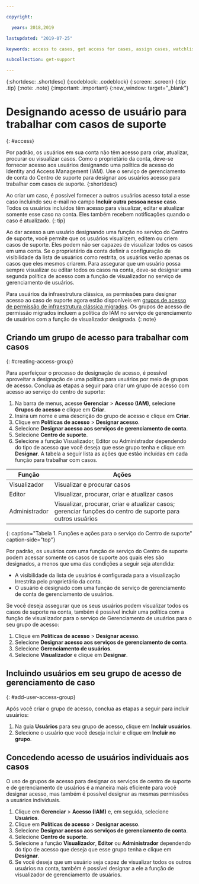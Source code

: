 ```yaml
---

copyright:

  years: 2018,2019

lastupdated: "2019-07-25"

keywords: access to cases, get access for cases, assign cases, watchlist

subcollection: get-support

---
```



{:shortdesc: .shortdesc}
{:codeblock: .codeblock}
{:screen: .screen}
{:tip: .tip}
{:note: .note}
{:important: .important}
{:new_window: target="_blank"}

# Designando acesso de usuário para trabalhar com casos de suporte
{: #access}

Por padrão, os usuários em sua conta não têm acesso para criar, atualizar, procurar ou visualizar casos. Como o proprietário da conta, deve-se fornecer acesso aos usuários designando uma política de acesso do Identity and Access Management (IAM). Use o serviço de gerenciamento de conta do Centro de suporte para designar aos usuários acesso para trabalhar com casos de suporte. 
{:shortdesc}

Ao criar um caso, é possível fornecer a outros usuários acesso total a esse caso incluindo seu e-mail no campo **Incluir outra pessoa nesse caso**. Todos os usuários incluídos têm acesso para visualizar, editar e atualizar somente esse caso na conta. Eles também recebem notificações quando o caso é atualizado.
{: tip}

Ao dar acesso a um usuário designando uma função no serviço do Centro de suporte, você permite que os usuários visualizem, editem ou criem casos de suporte. Eles podem não ser capazes de visualizar todos os casos em uma conta. Se o proprietário da conta definir a configuração de visibilidade da lista de usuários como restrita, os usuários verão apenas os casos que eles mesmos criarem. Para assegurar que um usuário possa sempre visualizar ou editar todos os casos na conta, deve-se designar uma segunda política de acesso com a função de visualizador no serviço de gerenciamento de usuários. 

Para usuários da infraestrutura clássica, as permissões para designar acesso ao caso de suporte agora estão disponíveis em [grupos de acesso de permissão de infraestrutura clássica migrados](/docs/iam?topic=iam-infrapermission#predefined). Os grupos de acesso de permissão migrados incluem a política do IAM no serviço de gerenciamento de usuários com a função de visualizador designada.
{: note}

## Criando um grupo de acesso para trabalhar com casos
{: #creating-access-group}

Para aperfeiçoar o processo de designação de acesso, é possível aproveitar a designação de uma política para usuários por meio de grupos de acesso. Conclua as etapas a seguir para criar um grupo de acesso com acesso ao serviço do centro de suporte:

1. Na barra de menus, acesse **Gerenciar** &gt; **Acesso (IAM)**, selecione **Grupos de acesso** e clique em **Criar**. 
2. Insira um nome e uma descrição do grupo de acesso e clique em **Criar**. 
3. Clique em **Políticas de acesso** > **Designar acesso**.
4. Selecione **Designar acesso aos serviços de gerenciamento de conta**.
5. Selecione **Centro de suporte**.
6. Selecione a função Visualizador, Editor ou Administrador dependendo do tipo de acesso que você deseja que esse grupo tenha e clique em **Designar**. A tabela a seguir lista as ações que estão incluídas em cada função para trabalhar com casos.

| Função | Ações | 
|--------|---------------|
|Visualizador  | Visualizar e procurar casos |
|Editor | Visualizar, procurar, criar e atualizar casos|
|Administrador | Visualizar, procurar, criar e atualizar casos; gerenciar funções do centro de suporte para outros usuários|
{: caption="Tabela 1. Funções e ações para o serviço do Centro de suporte" caption-side="top"}

Por padrão, os usuários com uma função de serviço do Centro de suporte podem acessar somente os casos de suporte aos quais eles são designados, a menos que uma das condições a seguir seja atendida:

* A visibilidade da lista de usuários é configurada para a visualização Irrestrita pelo proprietário da conta.
* O usuário é designado com uma função de serviço de gerenciamento de conta de gerenciamento de usuários.


Se você deseja assegurar que os seus usuários podem visualizar todos os casos de suporte na conta, também é possível incluir uma política com a função de visualizador para o serviço de Gerenciamento de usuários para o seu grupo de acesso:

1. Clique em **Políticas de acesso** > **Designar acesso**.
2. Selecione **Designar acesso aos serviços de gerenciamento de conta**.
3. Selecione **Gerenciamento de usuários**.
4. Selecione **Visualizador** e clique em **Designar**.


## Incluindo usuários em seu grupo de acesso de gerenciamento de caso
{: #add-user-access-group} 

Após você criar o grupo de acesso, conclua as etapas a seguir para incluir usuários:

1. Na guia **Usuários** para seu grupo de acesso, clique em **Incluir usuários**.
2. Selecione o usuário que você deseja incluir e clique em **Incluir no grupo**.

## Concedendo acesso de usuários individuais aos casos 

O uso de grupos de acesso para designar os serviços de centro de suporte e de gerenciamento de usuários é a maneira mais eficiente para você designar acesso, mas também é possível designar as mesmas permissões a usuários individuais. 

1. Clique em **Gerenciar** &gt; **Acesso (IAM)** e, em seguida, selecione **Usuários**. 
2. Clique em **Políticas de acesso** > **Designar acesso**.
3. Selecione **Designar acesso aos serviços de gerenciamento de conta**.
4. Selecione **Centro de suporte**.
5. Selecione a função **Visualizador**, **Editor** ou **Administrador** dependendo do tipo de acesso que deseja que esse grupo tenha e clique em **Designar**.
6. Se você deseja que um usuário seja capaz de visualizar todos os outros usuários na conta, também é possível designar a ele a função de visualizador de gerenciamento de usuários. 
